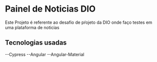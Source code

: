 # Painel de Noticias DIO

Este Projeto é referente ao desafio de pŕojeto da DIO onde faço testes em uma plataforma de noticias

## Tecnologias usadas

--Cypress
--Angular
--Angular-Material
